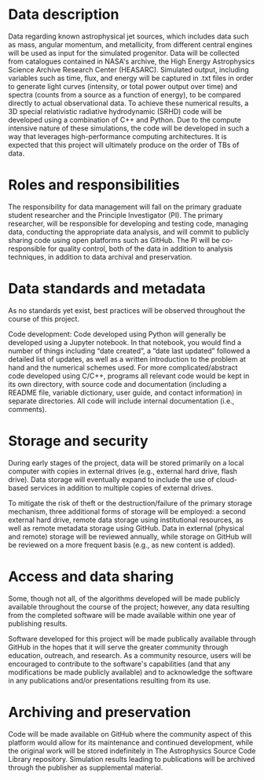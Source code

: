 # Data description
Data regarding known astrophysical jet sources, which includes data such as mass, angular momentum, and metallicity, from different central engines will be used as input for the simulated progenitor. Data will be collected from catalogues contained in NASA's archive, the High Energy Astrophysics Science Archive Research Center (HEASARC). Simulated output, including variables such as time, flux, and energy will be captured in .txt files in order to generate light curves (intensity, or total power output over time) and spectra (counts from a source as a function of energy), to be compared directly to actual observational data. To achieve these numerical results, a 3D special relativistic radiative hydrodynamic (SRHD) code will be developed using a combination of C++ and Python. Due to the compute intensive nature of these simulations, the code will be developed in such a way that leverages high-performance computing architectures. It is expected that this project will ultimately produce on the order of TBs of data. 

# Roles and responsibilities
The responsibility for data management will fall on the primary graduate student researcher and the Principle Investigator (PI). The primary researcher, will be responsible for developing and testing code, managing data, conducting the appropriate data analysis, and will commit to publicly sharing code using open platforms such as GitHub. The PI will be co-responsible for quality control, both of the data in addition to analysis techniques, in addition to data archival and preservation. 

# Data standards and metadata

As no standards yet exist, best practices will be observed throughout the course of this project.  

Code development: Code developed using Python will generally be developed using a Jupyter notebook. In that notebook, you would find a number of things including “date created”, a “date last updated” followed a detailed list of updates, as well as a written introduction to the problem at hand and the numerical schemes used. For more complicated/abstract code developed using C/C++, programs all relevant code would be kept in its own directory, with source code and documentation (including a README file, variable dictionary, user guide, and contact information) in separate directories. All code will include internal documentation (i.e., comments).  

# Storage and security
During early stages of the project, data will be stored primarily on a local computer with copies in external drives (e.g., external hard drive, flash drive). Data storage will eventually expand to include the use of cloud-based services in addition to multiple copies of external drives. 

To mitigate the risk of theft or the destruction/failure of the primary storage mechanism, three additional forms of storage will be employed: a second external hard drive, remote data storage using institutional resources, as well as remote metadata storage using GitHub. Data in external (physical and remote) storage will be reviewed annually, while storage on GitHub will be reviewed on a more frequent basis (e.g., as new content is added). 

# Access and data sharing

Some, though not all, of the algorithms developed will be made publicly available throughout the course of the project; however, any data resulting from the completed software will be made available within one year of publishing results. 

Software developed for this project will be made publically available through GitHub in the hopes that it will serve the greater community through education, outreach, and research. As a community resource, users will be encouraged to contribute to the software's capabilities (and that any modifications be made publicly available) and to acknowledge the software in any publications and/or presentations resulting from its use.  


# Archiving and preservation

Code will be made available on GitHub where the community aspect of this platform would allow for its maintenance and continued development, while the original work will be stored indefinitely in The Astrophysics Source Code Library repository. Simulation results leading to publications will be archived through the publisher as supplemental material.
